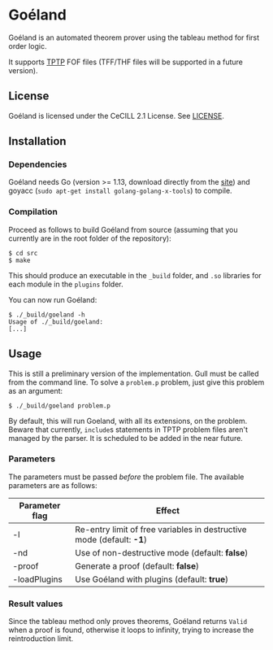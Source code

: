 # Goéland

Goéland is an automated theorem prover using the tableau method for first order logic.

It supports [TPTP](http://tptp.org/) FOF files (TFF/THF files will be supported in a future version).

## License

Goéland is licensed under the CeCILL 2.1 License. See [LICENSE](LICENSE).

## Installation

### Dependencies

Goéland needs Go (version >= 1.13, download directly from the [site](https://go.dev/)) and goyacc (`sudo apt-get install golang-golang-x-tools`) to compile.

### Compilation

Proceed as follows to build Goéland from source (assuming that you currently are in the root folder of the repository):
```console
$ cd src
$ make
```
This should produce an executable in the `_build` folder, and `.so` libraries for each module in the `plugins` folder.

You can now run Goéland:
```console
$ ./_build/goeland -h
Usage of ./_build/goeland:
[...]
```

## Usage

This is still a preliminary version of the implementation. Gull must be called from the command line. To solve a `problem.p` problem, just give this problem as an argument:
```console
$ ./_build/goeland problem.p
```

By default, this will run Goeland, with all its extensions, on the problem. Beware that currently, `include`s statements in TPTP problem files aren't managed by the parser. It is scheduled to be added in the near future.

### Parameters

The parameters must be passed *before* the problem file. The available parameters are as follows:

| Parameter flag | Effect |
|--------------------------|-----------|
| -l | Re-entry limit of free variables in destructive mode (default: **-1**) |
| -nd | Use of non-destructive mode (default: **false**) |
| -proof | Generate a proof (default: **false**) |
| -loadPlugins | Use Goéland with plugins (default: **true**) |

### Result values

Since the tableau method only proves theorems, Goéland returns `Valid` when a proof is found, otherwise it loops to infinity, trying to increase the reintroduction limit.